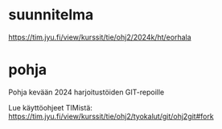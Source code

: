 # suunnitelma
https://tim.jyu.fi/view/kurssit/tie/ohj2/2024k/ht/eorhala

# pohja

Pohja kevään 2024 harjoitustöiden GIT-repoille

Lue käyttöohjeet TIMistä: <https://tim.jyu.fi/view/kurssit/tie/ohj2/tyokalut/git/ohj2git#fork>

